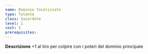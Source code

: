 ```yaml
---
name: Dominio focalizzato
type: Talento
class: Sacerdote
level: 1
cost: 5
prerequisites: 
---
```


**Descrizione**
+1 al tiro per colpire con i poteri del dominio principale